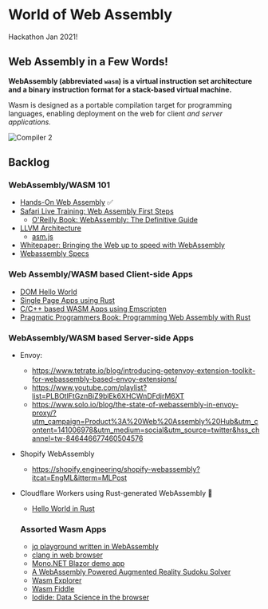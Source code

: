 # World of Web Assembly

Hackathon Jan 2021!

## Web Assembly in a Few Words!

**WebAssembly (abbreviated `wasm`) is a virtual instruction set architecture and a binary instruction format for a stack-based virtual machine.**

Wasm is designed as a portable compilation target for programming languages, enabling deployment on the web for client _and server applications._

![Compiler 2](https://us-east-1-anand-files.s3.amazonaws.com/compiler-visual-2.png)

## Backlog

### WebAssembly/WASM 101

- [Hands-On Web Assembly](https://evilmartians.com/chronicles/hands-on-webassembly-try-the-basics) ✅
- [Safari Live Training: Web Assembly First Steps](https://learning.oreilly.com/live-training/courses/webassembly-first-steps/0636920430827/)
  - [O'Reilly Book: WebAssembly: The Definitive Guide](https://learning.oreilly.com/library/view/webassembly-the-definitive/9781492089834/ch01.html#wasm_tdg:introduction)
- [LLVM Architecture](http://www.aosabook.org/en/llvm.html)
  - [asm.js](http://asmjs.org/)
- [Whitepaper: Bringing the Web up to speed with WebAssembly](https://dl.acm.org/doi/pdf/10.1145/3062341.3062363)
- [Webassembly Specs](https://webassembly.org/specs/)

### Web Assembly/WASM based Client-side Apps

- [DOM Hello World](https://rustwasm.github.io/docs/wasm-bindgen/examples/dom.html#cargotoml)
- [Single Page Apps using Rust](http://www.sheshbabu.com/posts/rust-wasm-yew-single-page-application/)
- [C/C++ based WASM Apps using Emscripten](https://emscripten.org/docs/getting_started/Tutorial.html)
- [Pragmatic Programmers Book: Programming Web Assembly with Rust](https://pragprog.com/titles/khrust/programming-webassembly-with-rust/)

### WebAssembly/WASM based Server-side Apps

- Envoy:
  - https://www.tetrate.io/blog/introducing-getenvoy-extension-toolkit-for-webassembly-based-envoy-extensions/
  - https://www.youtube.com/playlist?list=PLBOtlFtGznBiZ9blEk6XHCWnDFdjrM6XT
  - https://www.solo.io/blog/the-state-of-webassembly-in-envoy-proxy/?utm_campaign=Product%3A%20Web%20Assembly%20Hub&utm_content=141006978&utm_medium=social&utm_source=twitter&hss_channel=tw-846446677460504576
- Shopify WebAssembly
  - https://shopify.engineering/shopify-webassembly?itcat=EngML&itterm=MLPost
- Cloudflare Workers using Rust-generated WebAssembly 🚧

  - [Hello World in Rust](https://developers.cloudflare.com/workers/tutorials/hello-world-rust)

  ### Assorted Wasm Apps

  - [jq playground written in WebAssembly](https://www.jqkungfu.com/)
  - [clang in web browser](https://tbfleming.github.io/cib/)
  - [Mono.NET Blazor demo app](https://blazor-demo.github.io/Counter)
  - [A WebAssembly Powered Augmented Reality Sudoku Solver](https://blog.scottlogic.com/2020/01/03/webassembly-sudoku-solver.html)
  - [Wasm Explorer](http://mbebenita.github.io/WasmExplorer/)
  - [Wasm Fiddle](https://wasdk.github.io/WasmFiddle/)
  - [Iodide: Data Science in the browser](https://alpha.iodide.io/)
